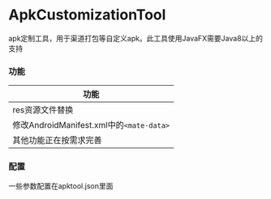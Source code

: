 # ApkCustomizationTool
apk定制工具，用于渠道打包等自定义apk。此工具使用JavaFX需要Java8以上的支持

### 功能
|功能|
|---|
|res资源文件替换|
|修改AndroidManifest.xml中的`<mate-data>`|
|其他功能正在按需求完善|

### 配置
一些参数配置在apktool.json里面